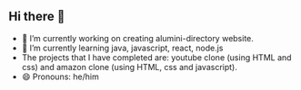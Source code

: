 ## Hi there 👋
  - 🔭 I’m currently working on creating alumini-directory website.
  - 🌱 I’m currently learning java, javascript, react, node.js
  - The projects that I have completed are: youtube clone (using HTML and css) and amazon clone (using HTML, css and javascript).
  - 😄 Pronouns: he/him


<!--
**ExMen401/ExMen401** is a ✨ _special_ ✨ repository because its `README.md` (this file) appears on your GitHub profile.

Here are some ideas to get you started:

- 🔭 I’m currently working on c
- 🌱 I’m currently learning ...
- 👯 I’m looking to collaborate on ...
- 🤔 I’m looking for help with ...
- 💬 Ask me about ...
- 📫 How to reach me: ...
- 😄 Pronouns: ...
- ⚡ Fun fact: ...
-->
